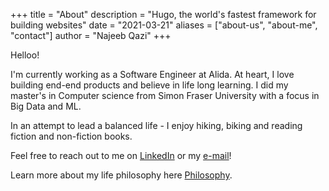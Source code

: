 +++
title = "About"
description = "Hugo, the world's fastest framework for building websites"
date = "2021-03-21"
aliases = ["about-us", "about-me", "contact"]
author = "Najeeb Qazi"
+++

Helloo!

I'm currently working as a Software Engineer at Alida. At heart, I love building end-end products and believe in life long learning. 
I did my master's in Computer science from Simon Fraser University with a focus in Big Data and ML.

In an attempt to lead a balanced life - I enjoy hiking, biking and reading fiction and non-fiction books.

Feel free to reach out to me on [LinkedIn](https://www.linkedin.com/in/najeeb-qazi/) or my [e-mail](mailto:najeebq@gmail.com)!

Learn more about my life philosophy here [Philosophy](/philosophy).
